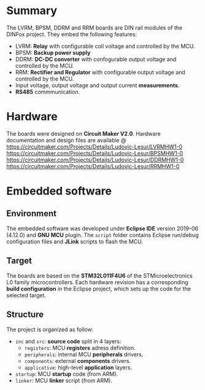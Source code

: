 # Summary
The LVRM, BPSM, DDRM and RRM boards are DIN rail modules of the DINFox project. They embed the following features:
* LVRM: **Relay** with configurable coil voltage and controlled by the MCU.
* BPSM: **Backup power supply**
* DDRM: **DC-DC converter** with confogurable output voltage and controlled by the MCU.
* RRM: **Rectifier and Regulator** with configurable output voltage and controlled by the MCU.
* Input voltage, output voltage and output current **measurements**.
* **RS485** commmunication.

# Hardware
The boards were designed on **Circuit Maker V2.0**. Hardware documentation and design files are available @
https://circuitmaker.com/Projects/Details/Ludovic-Lesur/LVRMHW1-0
https://circuitmaker.com/Projects/Details/Ludovic-Lesur/BPSMHW1-0
https://circuitmaker.com/Projects/Details/Ludovic-Lesur/DDRMHW1-0
https://circuitmaker.com/Projects/Details/Ludovic-Lesur/RRMHW1-0

# Embedded software

## Environment
The embedded software was developed under **Eclipse IDE** version 2019-06 (4.12.0) and **GNU MCU** plugin. The `script` folder contains Eclipse run/debug configuration files and **JLink** scripts to flash the MCU.

## Target
The boards are based on the **STM32L011F4U6** of the STMicroelectronics L0 family microcontrollers. Each hardware revision has a corresponding **build configuration** in the Eclipse project, which sets up the code for the selected target.

## Structure
The project is organized as follow:
* `inc` and `src`: **source code** split in 4 layers:
    * `registers`: MCU **registers** adress definition.
    * `peripherals`: internal MCU **peripherals** drivers.
    * `components`: external **components** drivers.
    * `applicative`: high-level **application** layers.
* `startup`: MCU **startup** code (from ARM).
* `linker`: MCU **linker** script (from ARM).

